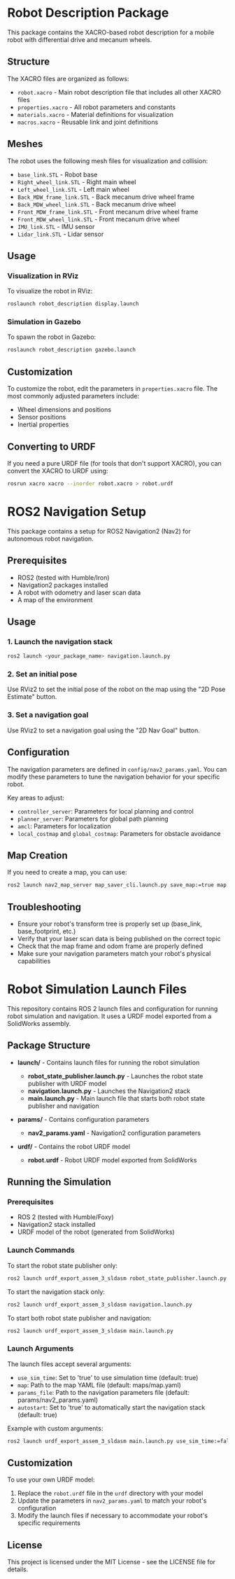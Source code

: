 # Robot Description Package

This package contains the XACRO-based robot description for a mobile robot with differential drive and mecanum wheels.

## Structure

The XACRO files are organized as follows:

- `robot.xacro` - Main robot description file that includes all other XACRO files
- `properties.xacro` - All robot parameters and constants
- `materials.xacro` - Material definitions for visualization
- `macros.xacro` - Reusable link and joint definitions

## Meshes

The robot uses the following mesh files for visualization and collision:

- `base_link.STL` - Robot base
- `Right_wheel_link.STL` - Right main wheel
- `Left_wheel_link.STL` - Left main wheel
- `Back_MDW_frame_link.STL` - Back mecanum drive wheel frame
- `Back_MDW_wheel_link.STL` - Back mecanum drive wheel
- `Front_MDW_frame_link.STL` - Front mecanum drive wheel frame
- `Front_MDW_wheel_link.STL` - Front mecanum drive wheel
- `IMU_link.STL` - IMU sensor
- `Lidar_link.STL` - Lidar sensor

## Usage

### Visualization in RViz

To visualize the robot in RViz:

```bash
roslaunch robot_description display.launch
```

### Simulation in Gazebo

To spawn the robot in Gazebo:

```bash
roslaunch robot_description gazebo.launch
```

## Customization

To customize the robot, edit the parameters in `properties.xacro` file. The most commonly adjusted parameters include:

- Wheel dimensions and positions
- Sensor positions
- Inertial properties

## Converting to URDF

If you need a pure URDF file (for tools that don't support XACRO), you can convert the XACRO to URDF using:

```bash
rosrun xacro xacro --inorder robot.xacro > robot.urdf
```

# ROS2 Navigation Setup

This package contains a setup for ROS2 Navigation2 (Nav2) for autonomous robot navigation.

## Prerequisites

- ROS2 (tested with Humble/Iron)
- Navigation2 packages installed
- A robot with odometry and laser scan data
- A map of the environment

## Usage

### 1. Launch the navigation stack

```bash
ros2 launch <your_package_name> navigation.launch.py
```

### 2. Set an initial pose

Use RViz2 to set the initial pose of the robot on the map using the "2D Pose Estimate" button.

### 3. Set a navigation goal

Use RViz2 to set a navigation goal using the "2D Nav Goal" button.

## Configuration

The navigation parameters are defined in `config/nav2_params.yaml`. You can modify these parameters to tune the navigation behavior for your specific robot.

Key areas to adjust:

- `controller_server`: Parameters for local planning and control
- `planner_server`: Parameters for global path planning
- `amcl`: Parameters for localization
- `local_costmap` and `global_costmap`: Parameters for obstacle avoidance

## Map Creation

If you need to create a map, you can use:

```bash
ros2 launch nav2_map_server map_saver_cli.launch.py save_map:=true map:=<map_name>
```

## Troubleshooting

- Ensure your robot's transform tree is properly set up (base_link, base_footprint, etc.)
- Verify that your laser scan data is being published on the correct topic
- Check that the map frame and odom frame are properly defined
- Make sure your navigation parameters match your robot's physical capabilities

# Robot Simulation Launch Files

This repository contains ROS 2 launch files and configuration for running robot simulation and navigation. It uses a URDF model exported from a SolidWorks assembly.

## Package Structure

- **launch/** - Contains launch files for running the robot simulation

  - **robot_state_publisher.launch.py** - Launches the robot state publisher with URDF model
  - **navigation.launch.py** - Launches the Navigation2 stack
  - **main.launch.py** - Main launch file that starts both robot state publisher and navigation

- **params/** - Contains configuration parameters

  - **nav2_params.yaml** - Navigation2 configuration parameters

- **urdf/** - Contains the robot URDF model
  - **robot.urdf** - Robot URDF model exported from SolidWorks

## Running the Simulation

### Prerequisites

- ROS 2 (tested with Humble/Foxy)
- Navigation2 stack installed
- URDF model of the robot (generated from SolidWorks)

### Launch Commands

To start the robot state publisher only:

```bash
ros2 launch urdf_export_assem_3_sldasm robot_state_publisher.launch.py
```

To start the navigation stack only:

```bash
ros2 launch urdf_export_assem_3_sldasm navigation.launch.py
```

To start both robot state publisher and navigation:

```bash
ros2 launch urdf_export_assem_3_sldasm main.launch.py
```

### Launch Arguments

The launch files accept several arguments:

- `use_sim_time`: Set to 'true' to use simulation time (default: true)
- `map`: Path to the map YAML file (default: maps/map.yaml)
- `params_file`: Path to the navigation parameters file (default: params/nav2_params.yaml)
- `autostart`: Set to 'true' to automatically start the navigation stack (default: true)

Example with custom arguments:

```bash
ros2 launch urdf_export_assem_3_sldasm main.launch.py use_sim_time:=false map:=/path/to/custom/map.yaml
```

## Customization

To use your own URDF model:

1. Replace the `robot.urdf` file in the `urdf` directory with your model
2. Update the parameters in `nav2_params.yaml` to match your robot's configuration
3. Modify the launch files if necessary to accommodate your robot's specific requirements

## License

This project is licensed under the MIT License - see the LICENSE file for details.
